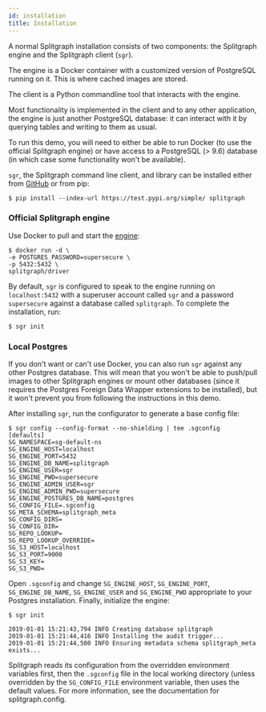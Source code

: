 ```yaml
---
id: installation
title: Installation
---
```


A normal Splitgraph installation consists of two components: the
Splitgraph engine and the Splitgraph client (`sgr`).

The engine is a Docker container with a customized version of PostgreSQL
running on it. This is where cached images are stored.

The client is a Python commandline tool that interacts with the engine.

Most functionality is implemented in the client and to any other
application, the engine is just another PostgreSQL database: it can
interact with it by querying tables and writing to them as usual.

To run this demo, you will need to either be able to run Docker (to use
the official Splitgraph engine) or have access to a PostgreSQL (&gt;
9.6) database (in which case some functionality won't be available).


`sgr`, the Splitgraph command line client, and library can be installed
either from [GitHub](https://github.com/splitgraph/splitgraph/) or from
pip:

    $ pip install --index-url https://test.pypi.org/simple/ splitgraph

### Official Splitgraph engine

Use Docker to pull and start the
[engine](https://hub.docker.com/r/splitgraph/driver/):

    $ docker run -d \
    -e POSTGRES_PASSWORD=supersecure \
    -p 5432:5432 \
    splitgraph/driver

By default, `sgr` is configured to speak to the engine running on
`localhost:5432` with a superuser account called `sgr` and a password
`supersecure` against a database called `splitgraph`. To complete the
installation, run:

    $ sgr init

### Local Postgres

If you don't want or can't use Docker, you can also run `sgr` against
any other Postgres database. This will mean that you won't be able to
push/pull images to other Splitgraph engines or mount other databases
(since it requires the Postgres Foreign Data Wrapper extensions to be
installed), but it won't prevent you from following the instructions in
this demo.

After installing `sgr`, run the configurator to generate a base config
file:

    $ sgr config --config-format --no-shielding | tee .sgconfig
    [defaults]
    SG_NAMESPACE=sg-default-ns
    SG_ENGINE_HOST=localhost
    SG_ENGINE_PORT=5432
    SG_ENGINE_DB_NAME=splitgraph
    SG_ENGINE_USER=sgr
    SG_ENGINE_PWD=supersecure
    SG_ENGINE_ADMIN_USER=sgr
    SG_ENGINE_ADMIN_PWD=supersecure
    SG_ENGINE_POSTGRES_DB_NAME=postgres
    SG_CONFIG_FILE=.sgconfig
    SG_META_SCHEMA=splitgraph_meta
    SG_CONFIG_DIRS=
    SG_CONFIG_DIR=
    SG_REPO_LOOKUP=
    SG_REPO_LOOKUP_OVERRIDE=
    SG_S3_HOST=localhost
    SG_S3_PORT=9000
    SG_S3_KEY=
    SG_S3_PWD=

Open `.sgconfig` and change `SG_ENGINE_HOST`, `SG_ENGINE_PORT`,
`SG_ENGINE_DB_NAME`, `SG_ENGINE_USER` and `SG_ENGINE_PWD` appropriate to
your Postgres installation. Finally, initialize the engine:

    $ sgr init
    
    2019-01-01 15:21:43,794 INFO Creating database splitgraph
    2019-01-01 15:21:44,416 INFO Installing the audit trigger...
    2019-01-01 15:21:44,500 INFO Ensuring metadata schema splitgraph_meta exists...

Splitgraph reads its configuration from the overridden environment
variables first, then the `.sgconfig` file in the local working
directory (unless overridden by the `SG_CONFIG_FILE` environment
variable, then uses the default values. For more information, see the
documentation for splitgraph.config.
